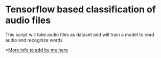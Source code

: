 # Tensorflow based classification of audio files
<p>This script will take audio files as dataset and will train a model to read audio and recognize words</p>
<p>*<u>More info to add by me here</u></p>
